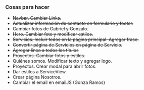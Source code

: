 ### Cosas para hacer
- ~~Navbar. Cambiar Links.~~
- ~~Actualizar información de contacto en formulario y footer.~~
- ~~Cambiar fotos de Gabriel y Gonzalo.~~
- ~~Hero. Cambiar foto y modificar estilos.~~
- ~~Servicios. Incluir todos en la página principal. Agregar frase.~~
- ~~Convertir página de Servicios en página de Servicio.~~
- ~~Agregar línea a todos los títulos~~
- ~~Proyectos. Cambiar fotos y estilos.~~
- Quiénes somos. Modificar texto y agregar logo.
- Proyectos. Crear modal para abrir fotos.
- Dar estilos a ServiceView.
- Crear página Nosotros.
- Cambiar el email en emailJS (Gonza Ramos)